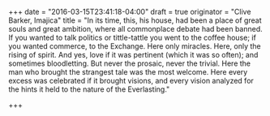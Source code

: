 +++
date = "2016-03-15T23:41:18-04:00"
draft = true
originator = "Clive Barker, Imajica"
title = "In its time, this, his house, had been a place of great souls and great ambition, where all commonplace debate had been banned. If you wanted to talk politics or tittle-tattle you went to the coffee house; if you wanted commerce, to the Exchange. Here only miracles. Here, only the rising of spirit. And yes, love if it was pertinent (which it was so often); and sometimes bloodletting. But never the prosaic, never the trivial. Here the man who brought the strangest tale was the most welcome. Here every excess was celebrated if it brought visions, and every vision analyzed for the hints it held to the nature of the Everlasting."

+++
